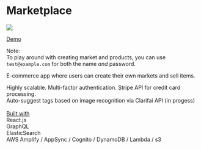 # Marketplace

![](demo.gif)

[Demo](http://rct-marketplace.s3-website-us-east-1.amazonaws.com/)

Note:
<br>
To play around with creating market and products, you can use `test@example.com` for both the name _and_ password.

E-commerce app where users can create their own markets and sell items.

Highly scalable. Multi-factor authentication. Stripe API for credit card processing.<br>
Auto-suggest tags based on image recognition via Clarifai API (in progess)
<br>
<br>
<ins>Built with</ins><br>
React.js<br>
GraphQL<br>
ElasticSearch<br>
AWS Amplify / AppSync / Cognito / DynamoDB / Lambda / s3
